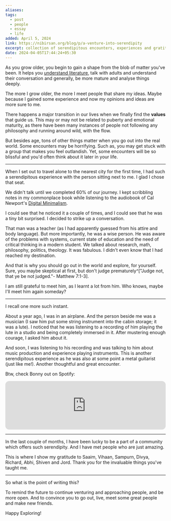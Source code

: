 ```yaml
---
aliases: 
tags:
  - post
  - people
  - essay
  - life
added: April 5, 2024
link: https://nibirsan.org/blog/p/a-venture-into-serendipity
excerpt: collection of serendipitous encounters, experiences and gratitude.
date: 2024-04-05T17:44:24+05:30
---
```


As you grow older, you begin to gain a shape from the blob of matter you've been. It helps you [understand literature](https://www.youtube.com/watch?v=o9x5Sc6QgUY), talk with adults and understand their conversation and generally, be more mature and analyse things deeply.

The more I grow older, the more I meet people that share my ideas. Maybe because I gained some experience and now my opinions and ideas are more sure to me.

There happens a major transition in our lives when we finally find the **values** that guide us. This may or may not be related to puberty and emotional maturity, as there have been many instances of people not following any philosophy and running around wild, with the flow.

But besides age, tons of other things matter when you go out into the real world. Some encounters may be horrifying. Such as, you may get stuck with a group that makes you feel outlandish. Yet, some encounters will be so blissful and you'd often think about it later in your life.

---
When I set out to travel alone to the nearest city for the first time, I had such a serendipitous experience with the person sitting next to me. I glad I chose that seat.

We didn't talk until we completed 60% of our journey. I kept scribbling notes in my commonplace book while listening to the audiobook of Cal Newport's [Digital Minimalism](https://www.goodreads.com/book/show/40672036-digital-minimalism). 

I could see that he noticed it a couple of times, and I could see that he was a tiny bit surprised. I decided to strike up a conversation.

That man was a teacher (as I had apparently guessed from his attire and body language). But more importantly, he was a wise person. He was aware of the problems with systems, current state of education and the need of critical thinking in a modern student. We talked about research, math, philosophy, politics, theology. It was fabulous. I didn't even know that I had reached my destination.

And that is why you should go out in the world and explore, for yourself. Sure, you maybe skeptical at first, but don't judge prematurely^["Judge not, that ye be not judged."- Matthew 7:1-3].

I am still grateful to meet him, as I learnt a lot from him. Who knows, maybe I'll meet him again someday?

---
I recall one more such instant.

About a year ago, I was in an airplane. And the person beside me was a musician (I saw him put some string instrument into the cabin storage; it was a lute). I noticed that he was listening to a recording of him playing the lute in a studio and being completely immersed in it. After mustering enough courage, I asked him about it. 

And soon, I was listening to his recording and was talking to him about music production and experience playing instruments. This is another serendipitous experience as he was also at some point a metal guitarist (just like me!). Another thoughtful and great encounter.

Btw, check Bonny out on Spotify:
<iframe style="border-radius:12px" src="https://open.spotify.com/embed/artist/5gKjhgzh3ub9unadXdEhns?utm_source=generator&theme=0" width="100%" height="152" frameBorder="0" allowfullscreen="" allow="autoplay; clipboard-write; encrypted-media; fullscreen; picture-in-picture" loading="lazy"></iframe>

---
In the last couple of months, I have been lucky to be a part of a community which offers such serendipity. And I have met people who are just amazing. 

This is where I show my gratitude to Saaim, Vihaan, Sampurn, Divya, Richard, Abhi, Shiven and Jord. Thank you for the invaluable things you've taught me.

---
So what is the point of writing this?

To remind the future to continue venturing and approaching people, and be more open.
And to convince you to go out, live, meet some great people and make new friends.

Happy Exploring!